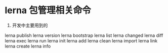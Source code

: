 
# lerna 包管理相关命令


1. 开发中主要用到的

lerna publish
lerna version
lerna bootstrap
lerna list
lerna changed
lerna diff
lerna exec
lerna run
lerna init
lerna add
lerna clean
lerna import
lerna link
lerna create
lerna info
